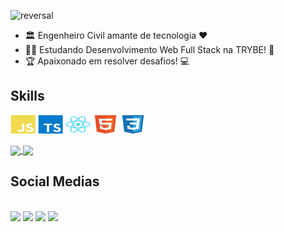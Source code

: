 ![reversal](https://capsule-render.vercel.app/api?type=rect&text=Olá,%20sou%20o%20&fontAlign=42&fontSize=20&desc=Pedro%20França&descAlign=55&descAlignY=50&theme=radical)

- 🏛️ Engenheiro Civil amante de tecnologia ❤️
- 👨‍🎓 Estudando Desenvolvimento Web Full Stack na TRYBE! 🚀
- 🏆 Apaixonado em resolver desafios!  💻


## Skills
<div style="display: inline_block">
  <img align="center" alt="Rafa-Js" height="30" width="40" src="https://raw.githubusercontent.com/devicons/devicon/master/icons/javascript/javascript-plain.svg">
  <img align="center" alt="Rafa-Ts" height="30" width="40" src="https://raw.githubusercontent.com/devicons/devicon/master/icons/typescript/typescript-plain.svg">
  <img align="center" alt="Rafa-React" height="30" width="40" src="https://raw.githubusercontent.com/devicons/devicon/master/icons/react/react-original.svg">
  <img align="center" alt="Rafa-HTML" height="30" width="40" src="https://raw.githubusercontent.com/devicons/devicon/master/icons/html5/html5-original.svg">
  <img align="center" alt="Rafa-CSS" height="30" width="40" src="https://raw.githubusercontent.com/devicons/devicon/master/icons/css3/css3-original.svg">
  
  
</div><br>
<a href="https://github.com/pedrofranca2/github-readme-stats">
  <img height=200 align="center" src="https://github-readme-stats.vercel.app/api?username=pedrofranca2&theme=radical" />
</a>
<a href="https://github.com/pedrofranca2/convoychat">
  <img height=200 align="center" src="https://github-readme-stats.vercel.app/api/top-langs?username=pedrofranca2&layout=compact&langs_count=8&card_width=320&theme=radical" />
</a>

 ## Social Medias
<div> <br>
  <a href="https://instagram.com/pfranca9" target="_blank"><img src="https://img.shields.io/badge/-Instagram-%23E4405F?style=for-the-badge&logo=instagram&logoColor=white" target="_blank"></a>
  <a href="https://www.linkedin.com/in/pedro-mfranca" target="_blank"><img src="https://img.shields.io/badge/-LinkedIn-%230077B5?style=for-the-badge&logo=linkedin&logoColor=white" target="_blank"></a> 
  <a href="https://discord.gg/pedro_mfranca" target="_blank"><img src="https://img.shields.io/badge/Discord-7289DA?style=for-the-badge&logo=discord&logoColor=white" target="_blank"></a> 
  <a href = "mailto:ph.marques9@gmail.com"><img src="https://img.shields.io/badge/-Gmail-%23333?style=for-the-badge&logo=gmail&logoColor=white" target="_blank"></a>
</div>
